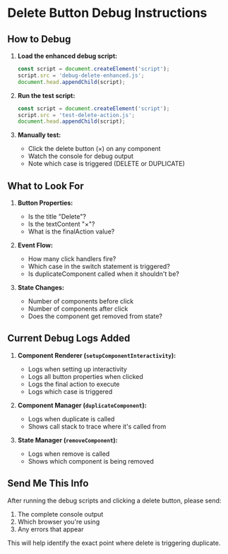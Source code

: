 # Delete Button Debug Instructions

## How to Debug

1. **Load the enhanced debug script:**
   ```javascript
   const script = document.createElement('script');
   script.src = 'debug-delete-enhanced.js';
   document.head.appendChild(script);
   ```

2. **Run the test script:**
   ```javascript
   const script = document.createElement('script');
   script.src = 'test-delete-action.js';
   document.head.appendChild(script);
   ```

3. **Manually test:**
   - Click the delete button (×) on any component
   - Watch the console for debug output
   - Note which case is triggered (DELETE or DUPLICATE)

## What to Look For

1. **Button Properties:**
   - Is the title "Delete"?
   - Is the textContent "×"?
   - What is the finalAction value?

2. **Event Flow:**
   - How many click handlers fire?
   - Which case in the switch statement is triggered?
   - Is duplicateComponent called when it shouldn't be?

3. **State Changes:**
   - Number of components before click
   - Number of components after click
   - Does the component get removed from state?

## Current Debug Logs Added

1. **Component Renderer (`setupComponentInteractivity`):**
   - Logs when setting up interactivity
   - Logs all button properties when clicked
   - Logs the final action to execute
   - Logs which case is triggered

2. **Component Manager (`duplicateComponent`):**
   - Logs when duplicate is called
   - Shows call stack to trace where it's called from

3. **State Manager (`removeComponent`):**
   - Logs when remove is called
   - Shows which component is being removed

## Send Me This Info

After running the debug scripts and clicking a delete button, please send:
1. The complete console output
2. Which browser you're using
3. Any errors that appear

This will help identify the exact point where delete is triggering duplicate.
